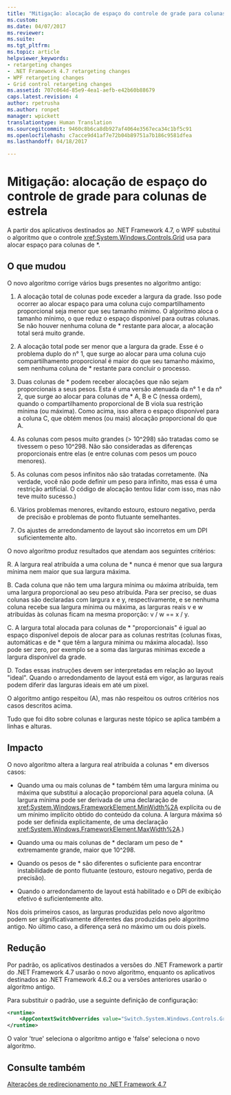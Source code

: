 ```yaml
---
title: "Mitigação: alocação de espaço do controle de grade para colunas de estrela | Microsoft Docs"
ms.custom: 
ms.date: 04/07/2017
ms.reviewer: 
ms.suite: 
ms.tgt_pltfrm: 
ms.topic: article
helpviewer_keywords:
- retargeting changes
- .NET Framework 4.7 retargeting changes
- WPF retargeting changes
- Grid control retargeting changes
ms.assetid: 707c064d-85e9-4ea1-aefb-e42b60b88679
caps.latest.revision: 4
author: rpetrusha
ms.author: ronpet
manager: wpickett
translationtype: Human Translation
ms.sourcegitcommit: 9460c8b6ca8db927af4064e3567eca34c1bf5c91
ms.openlocfilehash: c7acce9d41af7e72b04b89751a7b186c9581dfea
ms.lasthandoff: 04/18/2017

---
```

# <a name="mitigation-grid-control39s-space-allocation-to-star-columns"></a>Mitigação: alocação de espaço do controle de grade para colunas de estrela

A partir dos aplicativos destinados ao .NET Framework 4.7, o WPF substitui o algoritmo que o controle <xref:System.Windows.Controls.Grid> usa para alocar espaço para colunas de \*. 

## <a name="whats-changed"></a>O que mudou

O novo algoritmo corrige vários bugs presentes no algoritmo antigo:

1. A alocação total de colunas pode exceder a largura da grade. Isso pode ocorrer ao alocar espaço para uma coluna cujo compartilhamento proporcional seja menor que seu tamanho mínimo. O algoritmo aloca o tamanho mínimo, o que reduz o espaço disponível para outras colunas. Se não houver nenhuma coluna de \* restante para alocar, a alocação total será muito grande.

1. A alocação total pode ser menor que a largura da grade. Esse é o problema duplo do n° 1, que surge ao alocar para uma coluna cujo compartilhamento proporcional é maior do que seu tamanho máximo, sem nenhuma coluna de \* restante para concluir o processo.

1. Duas colunas de \* podem receber alocações que não sejam proporcionais a seus pesos. Esta é uma versão atenuada da n° 1 e da n° 2, que surge ao alocar para colunas de * A, B e C (nessa ordem), quando o compartilhamento proporcional de B viola sua restrição mínima (ou máxima). Como acima, isso altera o espaço disponível para a coluna C, que obtém menos (ou mais) alocação proporcional do que A.

1. As colunas com pesos muito grandes (> 10^298) são tratadas como se tivessem o peso 10^298. Não são consideradas as diferenças proporcionais entre elas (e entre colunas com pesos um pouco menores).

1. As colunas com pesos infinitos não são tratadas corretamente. (Na verdade, você não pode definir um peso para infinito, mas essa é uma restrição artificial. O código de alocação tentou lidar com isso, mas não teve muito sucesso.)

1. Vários problemas menores, evitando estouro, estouro negativo, perda de precisão e problemas de ponto flutuante semelhantes.

1. Os ajustes de arredondamento de layout são incorretos em um DPI suficientemente alto.

O novo algoritmo produz resultados que atendam aos seguintes critérios:

R. A largura real atribuída a uma coluna de * nunca é menor que sua largura mínima nem maior que sua largura máxima.

B. Cada coluna que não tem uma largura mínima ou máxima atribuída, tem uma largura proporcional ao seu peso atribuída. Para ser preciso, se duas colunas são declaradas com largura x e y, respectivamente, e se nenhuma coluna recebe sua largura mínima ou máxima, as larguras reais v e w atribuídas às colunas ficam na mesma proporção: v / w == x / y.

C. A largura total alocada para colunas de \* "proporcionais" é igual ao espaço disponível depois de alocar para as colunas restritas (colunas fixas, automáticas e de \* que têm a largura mínima ou máxima alocada). Isso pode ser zero, por exemplo se a soma das larguras mínimas excede a largura disponível da grade.

D. Todas essas instruções devem ser interpretadas em relação ao layout "ideal". Quando o arredondamento de layout está em vigor, as larguras reais podem diferir das larguras ideais em até um pixel.

O algoritmo antigo respeitou (A), mas não respeitou os outros critérios nos casos descritos acima.

Tudo que foi dito sobre colunas e larguras neste tópico se aplica também a linhas e alturas.

## <a name="impact"></a>Impacto

O novo algoritmo altera a largura real atribuída a colunas \* em diversos casos:

- Quando uma ou mais colunas de \* também têm uma largura mínima ou máxima que substitui a alocação proporcional para aquela coluna. (A largura mínima pode ser derivada de uma declaração de <xref:System.Windows.FrameworkElement.MinWidth%2A> explícita ou de um mínimo implícito obtido do conteúdo da coluna. A largura máxima só pode ser definida explicitamente, de uma declaração <xref:System.Windows.FrameworkElement.MaxWidth%2A>.)

- Quando uma ou mais colunas de \* declaram um peso de \* extremamente grande, maior que 10^298.

- Quando os pesos de \* são diferentes o suficiente para encontrar instabilidade de ponto flutuante (estouro, estouro negativo, perda de precisão).

- Quando o arredondamento de layout está habilitado e o DPI de exibição efetivo é suficientemente alto.

Nos dois primeiros casos, as larguras produzidas pelo novo algoritmo podem ser significativamente diferentes das produzidas pelo algoritmo antigo. No último caso, a diferença será no máximo um ou dois pixels.

## <a name="mitigation"></a>Redução

Por padrão, os aplicativos destinados a versões do .NET Framework a partir do .NET Framework 4.7 usarão o novo algoritmo, enquanto os aplicativos destinados ao .NET Framework 4.6.2 ou a versões anteriores usarão o algoritmo antigo.

Para substituir o padrão, use a seguinte definição de configuração:

```xml
<runtime>
    <AppContextSwitchOverrides value="Switch.System.Windows.Controls.Grid.StarDefinitionsCanExceedAvailableSpace=true" /> 
</runtime>
```

O valor 'true' seleciona o algoritmo antigo e 'false' seleciona o novo algoritmo.

## <a name="see-also"></a>Consulte também
[Alterações de redirecionamento no .NET Framework 4.7](../../../docs/framework/migration-guide/retargeting-changes-in-the-net-framework-4-7.md)

